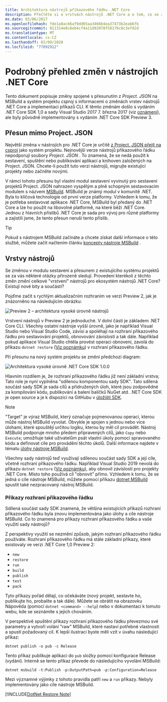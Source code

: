 ```yaml
---
title: Architektura nástrojů příkazového řádku .NET Core
description: Přečtěte si o vrstvách nástrojů .NET Core a o tom, co se změnilo v posledních verzích.
ms.date: 03/06/2017
ms.openlocfilehash: fde1a0acb6af9dd65aa3466b4ea37473b2eab6fb
ms.sourcegitcommit: 011314e0c8eb4cf4a11d92078f58176c8c3efd2d
ms.translationtype: MT
ms.contentlocale: cs-CZ
ms.lasthandoff: 02/09/2020
ms.locfileid: "77092912"
---
```

# <a name="high-level-overview-of-changes-in-the-net-core-tools"></a>Podrobný přehled změn v nástrojích .NET Core

Tento dokument popisuje změny spojené s přesunutím z *Project. JSON* na MSBuild a systém projektu *csproj* s informacemi o změnách vrstev nástrojů .NET Core a implementaci příkazů CLI. K těmto změnám došlo s vydáním .NET Core SDK 1,0 a sady Visual Studio 2017 7. března 2017 (viz [oznámení](https://devblogs.microsoft.com/dotnet/announcing-net-core-tools-1-0/)), ale byly původně implementovány s vydáním .NET Core SDK Preview 3.

## <a name="moving-away-from-projectjson"></a>Přesun mimo Project. JSON

Největší změna v nástrojích pro .NET Core je určitě [z Project. JSON přejít na csproj](https://devblogs.microsoft.com/dotnet/changes-to-project-json/) jako systém projektu. Nejnovější verze nástrojů příkazového řádku nepodporují soubory *Project. JSON* . To znamená, že se nedá použít k sestavení, spuštění nebo publikování aplikací a knihoven založených na Project. JSON. Chcete-li použít tuto verzi nástrojů, migrujte existující projekty nebo začněte novými.

V rámci tohoto přesunu byl vlastní modul sestavení vyvinutý pro sestavení projektů Project. JSON nahrazen vyspělým a plně schopným sestavovacím modulem s názvem [MSBuild](https://github.com/Microsoft/msbuild). MSBuild je známý modul v komunitě .NET. Byla to klíčová technologie od první verze platformy. Vzhledem k tomu, že je potřeba sestavovat aplikace .NET Core, MSBuild byl předaný do .NET Core a lze ho použít na libovolné platformě, na které běží .NET Core. Jednou z hlavních příslibů .NET Core je sada pro vývoj pro různé platformy a zajistili jsme, že tento přesun neruší tento příslib.

> [!TIP]
> Pokud s nástrojem MSBuild začínáte a chcete získat další informace o této službě, můžete začít načtením článku [koncepty nástroje MSBuild](/visualstudio/msbuild/msbuild-concepts) .

## <a name="the-tooling-layers"></a>Vrstvy nástrojů

Se změnou v modulu sestavení a přesunem z existujícího systému projektů se za vás některé otázky přirozeně sledují. Provedení kterékoli z těchto změn změní celkové "vrstvení" nástrojů pro ekosystém nástrojů .NET Core? Existují nové bity a součásti?

Pojďme začít s rychlým aktualizačním rozhraním ve verzi Preview 2, jak je znázorněno na následujícím obrázku:

![Preview 2 – architektura vysoké úrovně nástrojů](media/cli-msbuild-architecture/p2-arch.png)

Vrstvení nástrojů v Preview 2 je jednoduché. V dolní části je základem .NET Core CLI. Všechny ostatní nástroje vyšší úrovně, jako je například Visual Studio nebo Visual Studio Code, závisí a spoléhají na rozhraní příkazového řádku pro sestavování projektů, obnovování závislostí a tak dále. Například pokud aplikace Visual Studio chtěla provést operaci obnovení, zavolá do příkazu `dotnet restore` ([Viz poznámku](#dotnet-restore-note)) v rozhraní příkazového řádku.

Při přesunu na nový systém projektu se změní předchozí diagram:

![Architektura vysoké úrovně .NET Core SDK 1.0.0](media/cli-msbuild-architecture/p3-arch.png)

Hlavním rozdílem je, že rozhraní příkazového řádku již není základní vrstva; Tato role je nyní vyplněna "sdílenou komponentou sady SDK". Tato sdílená součást sady SDK je sada cílů a přidružených úloh, které jsou zodpovědné za kompilování kódu, publikování a balení balíčků NuGet atd. .NET Core SDK je open source a je k dispozici na GitHubu v [úložišti SDK](https://github.com/dotnet/sdk).

> [!NOTE]
> "Target" je výraz MSBuild, který označuje pojmenovanou operaci, kterou může nástroj MSBuild vyvolat. Obvykle je spojen s jednou nebo více úlohami, které spouštějí určitou logiku, kterou by měl cíl provádět. Nástroj MSBuild podporuje mnoho předem připravených cílů, jako `Copy` nebo `Execute`; umožňuje také uživatelům psát vlastní úkoly pomocí spravovaného kódu a definovat cíle pro provádění těchto úkolů. Další informace najdete v tématu [úlohy nástroje MSBuild](/visualstudio/msbuild/msbuild-tasks).

Všechny sady nástrojů teď využívají sdílenou součást sady SDK a její cíle, včetně rozhraní příkazového řádku. Například Visual Studio 2019 nevolá do příkazu `dotnet restore` ([Viz poznámku](#dotnet-restore-note)), aby obnovil závislosti pro projekty .NET Core. Místo toho používá cíl "obnovit" přímo. Vzhledem k tomu, že se jedná o cíle nástroje MSBuild, můžete pomocí příkazu [dotnet MSBuild](dotnet-msbuild.md) spustit také nezpracovaný nástroj MSBuild.

### <a name="cli-commands"></a>Příkazy rozhraní příkazového řádku

Sdílená součást sady SDK znamená, že většina existujících příkazů rozhraní příkazového řádku byla znovu implementována jako úlohy a cíle nástroje MSBuild. Co to znamená pro příkazy rozhraní příkazového řádku a vaše využití sady nástrojů?

Z perspektivy využití se nezmění způsob, jakým rozhraní příkazového řádku používáte. Rozhraní příkazového řádku má stále základní příkazy, které existovaly ve verzi .NET Core 1,0 Preview 2:

- `new`
- `restore`
- `run`
- `build`
- `publish`
- `test`
- `pack`

Tyto příkazy pořád dělají, co očekáváte (nový projekt, sestavte ho, publikujte ho, probalíte a tak dále). Můžete se obrátit na obrazovku Nápověda (pomocí `dotnet <command> --help`) nebo v dokumentaci k tomuto webu, kde se seznámíte s jejich chováním.

V perspektivě spuštění příkazy rozhraní příkazového řádku převezmou své parametry a vytvoří volání "raw" MSBuild, které nastaví potřebné vlastnosti a spustí požadovaný cíl. K lepší ilustraci byste měli vzít v úvahu následující příkaz:

   ```dotnetcli
   dotnet publish -o pub -c Release
   ```

Tento příkaz publikuje aplikaci do `pub` složky pomocí konfigurace Release (vydání). Interně se tento příkaz převede do následujícího vyvolání MSBuild:

   ```dotnetcli
   dotnet msbuild -t:Publish -p:OutputPath=pub -p:Configuration=Release
   ```

Mezi významné výjimky z tohoto pravidla patří `new` a `run` příkazy. Nebyly implementovány jako cíle nástroje MSBuild.

<a name="dotnet-restore-note"></a>
[!INCLUDE[DotNet Restore Note](~/includes/dotnet-restore-note.md)]
